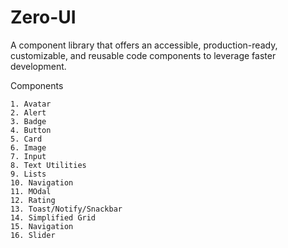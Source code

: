 # Zero-UI

A component library that offers an accessible, production-ready, customizable, and reusable code components to leverage faster development.

Components

    1. Avatar
    2. Alert
    3. Badge
    4. Button
    5. Card
    6. Image
    7. Input
    8. Text Utilities
    9. Lists
    10. Navigation
    11. MOdal
    12. Rating
    13. Toast/Notify/Snackbar
    14. Simplified Grid
    15. Navigation
    16. Slider
